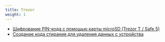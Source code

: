 ```yaml
---
title: Trezor
weight: 1
---
```


- [Шифрование PIN-кода с помощью карты microSD (Trezor T / Safe 5)](trezor/encrypt-pin)
- [Создание кода стирания для удаления данных с устройства](trezor/wipe-code)